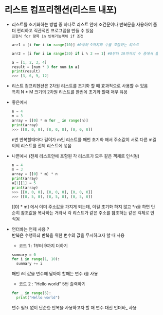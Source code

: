 # 리스트 컴프리헨션(리스트 내포)
- 리스트를 초기화하는 방법 중 하나로 리스트 안에 조건문이나 반복문을 사용하여 좀 더 편리하고 직관적인 프로그램을 만들 수 있음  
`표현식 for 항목 in 반복가능객체 if 조건`
  ```python
  arr1 = [i for i in range(10)] #0부터 9까지의 수를 포함하는 리스트
  ```
  ```python
  arr2 = [i for i in range(20) if i % 2 == 1] #0부터 19까지의 수 중에서 홀수만 포함하는 리스트
  ```
  ```python
  a = [1, 2, 3, 4]
  result = [num * 3 for num in a]
  print(result)
  >>> [3, 6, 9, 12]
  ```
- 리스트 컴프리헨션은 2차원 리스트를 초기화 할 때 효과적으로 사용할 수 있음  
특히 N * M 크기의 2차원 리스트를 한번에 초기화 할때 매우 유용
- 좋은예시
  ```python
  n = 4
  m = 3
  array = [[0] * m for _ in range(n)]
  print(array)
  >>> [[0, 0, 0], [0, 0, 0], [0, 0, 0]] 
  ```
  n번 반복할때마다 길이가 m인 리스트를 매번 초기화 해서 주소값이 서로 다른 m길이의 리스트를 전체 리스트에 넣음


- 나쁜예시 (전체 리스트안에 포함된 각 리스트가 모두 같은 객체로 인식됨)
  ```python
  n = 4
  m = 3
  array = [[0] * m] * n
  print(array)
  a[1][1] = 5
  print(array)
  >>> [[0, 0, 0], [0, 0, 0], [0, 0, 0]]
  >>> [[0, 5, 0], [0, 5, 0], [0, 5, 0]] 
  ```
  [[0] * m] 에서 이미 주소값을 가지게 되는데, 이걸 초기화 하지 않고 *n을 하면 단순히 참조값을 복사하는 거라서 각 리스트가 같은 주소를 참조하는 같은 객체로 인식됨
- 언더바는 언제 사용 ?  
반복은 수행하되 반복을 위한 변수의 값을 무시하고자 할 때 사용
  - 코드 1 : 1부터 9까지 더하기
  ```python
  summary = 0
  for i in range(1, 10):
    summary += i
  ```
  매번 i의 값을 변수에 담아야 할때는 변수 i를 사용

  - 코드 2 : "Hello world" 5번 출력하기
  ```python
  for _ in range(5):
    print("Hello world")
  ```
  변수 필요 없이 단순한 반복을 사용하고자 할 때 변수 대신 언더바_ 사용